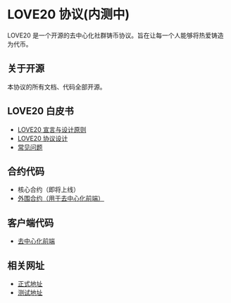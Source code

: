 # LOVE20 协议(内测中)

LOVE20 是一个开源的去中心化社群铸币协议。旨在让每一个人能够将热爱铸造为代币。

## 关于开源

本协议的所有文档、代码全部开源。

## LOVE20 白皮书

- [LOVE20 宣言与设计原则](/whitepaper/LOVE20宣言与设计原则.md)
- [LOVE20 协议设计](/whitepaper/LOVE20协议设计.md)
- [常见问题](/whitepaper/FAQ.md)

## 合约代码

- 核心合约（即将上线）
- [外围合约（用于去中心化前端）](https://github.com/LOVE20TKM/periphery)

## 客户端代码

- [去中心化前端](https://github.com/LOVE20TKM/interface)

## 相关网址

- [正式地址](https://love20tkm.github.io/interface/)
- [测试地址](https://love20tkm.github.io/interface-test/)
